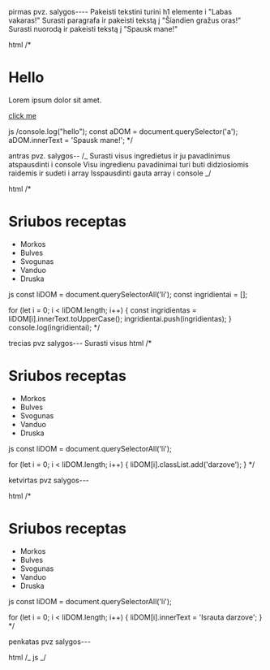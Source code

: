 pirmas pvz.
salygos----
Pakeisti tekstini turini h1 elemente i "Labas vakaras!"
Surasti paragrafa ir pakeisti tekstą į "Šiandien gražus oras!"
Surasti nuorodą ir pakeisti tekstą į "Spausk mane!"

html
/\* <h1>Hello</h1>

<p>Lorem ipsum dolor sit amet.</p>
<a href="#">click me</a>

js
/console.log("hello");
const aDOM = document.querySelector('a');
aDOM.innerText = 'Spausk mane!';
\*/

antras pvz.
salygos--
/_
Surasti visus ingredietus ir ju pavadinimus atspausdinti i console
Visu ingredienu pavadinimai turi buti didziosiomis raidemis ir sudeti i array
Isspausdinti gauta array i console
_/

html
/\* <h1>Sriubos receptas</h1>

<ul>
<li>Morkos</li>
<li>Bulves</li>
<li>Svogunas</li>
<li>Vanduo</li>
<li>Druska</li>
</ul>

js
const liDOM = document.querySelectorAll('li');
const ingridientai = [];

for (let i = 0; i < liDOM.length; i++) {
const ingridientas = liDOM[i].innerText.toUpperCase();
ingridientai.push(ingridientas);
}
console.log(ingridientai);
\*/

trecias pvz
salygos---
Surasti visus
html
/\* <h1>Sriubos receptas</h1>

<ul>
<li>Morkos</li>
<li>Bulves</li>
<li>Svogunas</li>
<li>Vanduo</li>
<li>Druska</li>
</ul>

js
const liDOM = document.querySelectorAll('li');

for (let i = 0; i < liDOM.length; i++) {
liDOM[i].classList.add('darzove');
}
\*/

ketvirtas pvz
salygos---

html
/\* <h1>Sriubos receptas</h1>

<ul>
<li>Morkos</li>
<li>Bulves</li>
<li>Svogunas</li>
<li>Vanduo</li>
<li>Druska</li>
</ul>

js
const liDOM = document.querySelectorAll('li');

for (let i = 0; i < liDOM.length; i++) {
liDOM[i].innerText = 'Israuta darzove';
}
\*/

penkatas pvz
salygos---

html
/_
js
_/
